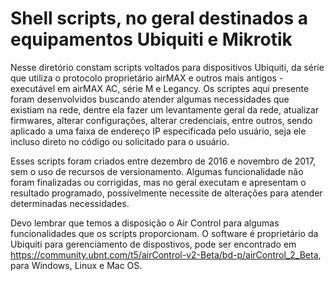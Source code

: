 # Shell scripts, no geral destinados a equipamentos Ubiquiti e Mikrotik


Nesse diretório constam scripts voltados para dispositivos Ubiquiti, da série que utiliza o protocolo proprietário airMAX e outros mais antigos - executável em airMAX AC, série M e Legancy. Os scriptes aqui presente foram desenvolvidos buscando atender algumas necessidades que existiam na rede, dentre ela fazer um levantamente geral da rede, atualizar firmwares, alterar configurações, alterar credenciais, entre outros, sendo aplicado a uma faixa de endereço IP especificada pelo usuário, seja ele incluso direto no código ou solicitado para o usuário.

Esses scripts foram criados entre dezembro de 2016 e novembro de 2017, sem o uso de recursos de versionamento. Algumas funcionalidade não foram finalizadas ou corrigidas, mas no geral executam e apresentam o resultado programado, possívelmente necessite de alterações para atender determinadas necessidades.

Devo lembrar que temos a disposição o Air Control para algumas funcionalidades que os scripts proporcionam. O software é proprietário da Ubiquiti para gerenciamento de dispostivos, pode ser encontrado em https://community.ubnt.com/t5/airControl-v2-Beta/bd-p/airControl_2_Beta, para Windows, Linux e Mac OS.
